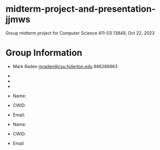 # midterm-project-and-presentation-jjmws

Group midterm project for Computer Science 411-03 13849, Oct 22, 2023

# Group Information

* Mark Raden <mraden@csu.fullerton.edu> 886286863
* 
* 
* 

* Name:
* CWID:
* Email:

* Name:
* CWID:
* Email
